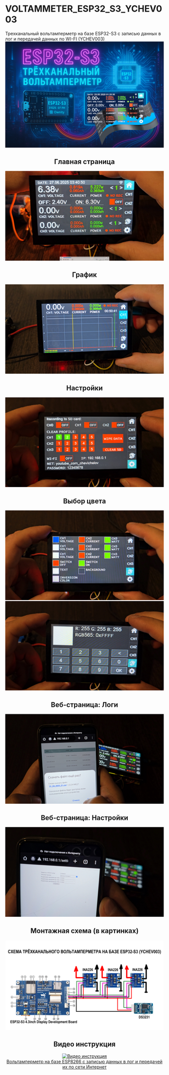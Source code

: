 # VOLTAMMETER_ESP32_S3_YCHEV003
Трехканальный вольтамперметр на базе ESP32-S3 с записью данных в лог и передачей данных по WI-FI (YCHEV003)
<img src="https://github.com/chevichelov/VOLTAMMETER_ESP32_S3_YCHEV003/blob/main/IMG/COVER.jpg" />


<h2 align="center">Главная страница</h2>
<img src="https://github.com/chevichelov/VOLTAMMETER_ESP32_S3_YCHEV003/blob/main/IMG/MAIN.jpg" />

<h2 align="center">График</h2>
<img src="https://github.com/chevichelov/VOLTAMMETER_ESP32_S3_YCHEV003/blob/main/IMG/GRAPH.jpg" />

<h2 align="center">Настройки</h2>
<img src="https://github.com/chevichelov/VOLTAMMETER_ESP32_S3_YCHEV003/blob/main/IMG/SETTINGS.jpg" />

<h2 align="center">Выбор цвета</h2>
<img src="https://github.com/chevichelov/VOLTAMMETER_ESP32_S3_YCHEV003/blob/main/IMG/COLORS.jpg" />
<img src="https://github.com/chevichelov/VOLTAMMETER_ESP32_S3_YCHEV003/blob/main/IMG/COLORS_KEYBOARD.jpg" />

<h2 align="center">Веб-страница: Логи</h2>
<img src="https://github.com/chevichelov/VOLTAMMETER_ESP32_S3_YCHEV003/blob/main/IMG/WEB_LOGS.jpg" />

<h2 align="center">Веб-страница: Настройки</h2>
<img src="https://github.com/chevichelov/VOLTAMMETER_ESP32_S3_YCHEV003/blob/main/IMG/WEB_SETTINGS.jpg" />

<h2 align="center">Монтажная схема (в картинках)</h2>
<img src="https://github.com/chevichelov/VOLTAMMETER_ESP32_S3_YCHEV003/blob/main/IMG/SCHEME.jpg" />

<h2 align="center">Видео инструкция</h2>
<div align="center">
  <a href="https://www.youtube.com/watch?v=zIiXYwjIupY"><img src="https://img.youtube.com/vi/zIiXYwjIupY/maxresdefault.jpg" alt="Видео инструкция">
  <div>Вольтамперметр на базе ESP8266 с записью данных в лог и передачей их по сети Интернет</div>
  </a>
</div>


